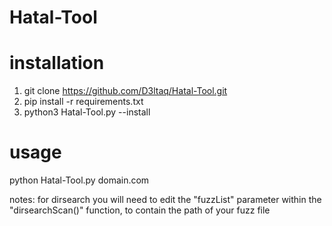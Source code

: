 # Hatal-Tool

# installation
1. git clone https://github.com/D3ltaq/Hatal-Tool.git
2. pip install -r requirements.txt 
3. python3 Hatal-Tool.py --install

# usage
python Hatal-Tool.py domain.com



notes:
for dirsearch you will need to edit the "fuzzList" parameter within the "dirsearchScan()" function, to contain the path of your fuzz file 

